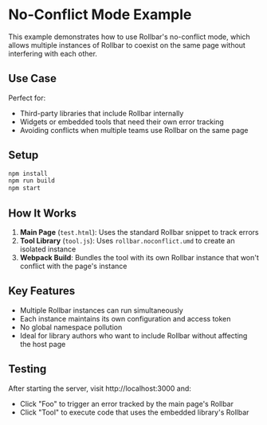 # No-Conflict Mode Example

This example demonstrates how to use Rollbar's no-conflict mode, which allows multiple instances of Rollbar to coexist on the same page without interfering with each other.

## Use Case

Perfect for:
- Third-party libraries that include Rollbar internally
- Widgets or embedded tools that need their own error tracking
- Avoiding conflicts when multiple teams use Rollbar on the same page

## Setup

```bash
npm install
npm run build
npm start
```

## How It Works

1. **Main Page** (`test.html`): Uses the standard Rollbar snippet to track errors
2. **Tool Library** (`tool.js`): Uses `rollbar.noconflict.umd` to create an isolated instance
3. **Webpack Build**: Bundles the tool with its own Rollbar instance that won't conflict with the page's instance

## Key Features

- Multiple Rollbar instances can run simultaneously
- Each instance maintains its own configuration and access token
- No global namespace pollution
- Ideal for library authors who want to include Rollbar without affecting the host page

## Testing

After starting the server, visit http://localhost:3000 and:
- Click "Foo" to trigger an error tracked by the main page's Rollbar
- Click "Tool" to execute code that uses the embedded library's Rollbar
